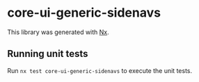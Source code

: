 # core-ui-generic-sidenavs

This library was generated with [Nx](https://nx.dev).

## Running unit tests

Run `nx test core-ui-generic-sidenavs` to execute the unit tests.
